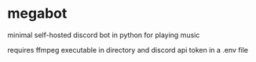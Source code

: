 # megabot
minimal self-hosted discord bot in python for playing music

requires ffmpeg executable in directory and discord api token in a .env file

